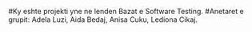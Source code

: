 #Ky eshte projekti yne ne lenden Bazat e Software Testing.
#Anetaret e grupit: Adela Luzi, Aida Bedaj, Anisa Cuku, Lediona Cikaj.
